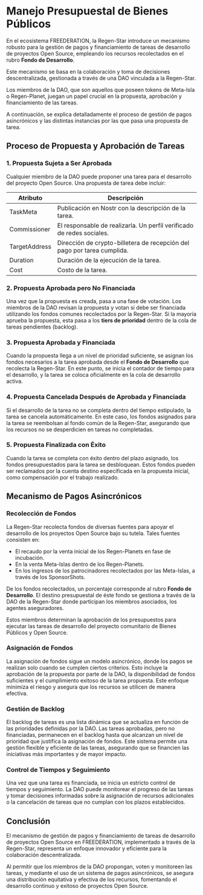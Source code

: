 # Manejo Presupuestal de Bienes Públicos

En el ecosistema FREEDERATION, la Regen-Star introduce un mecanismo robusto para la gestión de pagos y financiamiento de tareas de desarrollo de proyectos Open Source, empleando los recursos recolectados en el rubro **Fondo de Desarrollo**. 

Este mecanismo se basa en la colaboración y toma de decisiones descentralizada, gestionada a través de una DAO vinculada a la Regen-Star.

Los miembros de la DAO, que son aquellos que poseen tokens de Meta-Isla o Regen-Planet, juegan un papel crucial en la propuesta, aprobación y financiamiento de las tareas. 

A continuación, se explica detalladamente el proceso de gestión de pagos asincrónicos y las distintas instancias por las que pasa una propuesta de tarea.

## Proceso de Propuesta y Aprobación de Tareas

### 1. Propuesta Sujeta a Ser Aprobada

Cualquier miembro de la DAO puede proponer una tarea para el desarrollo del proyecto Open Source. Una propuesta de tarea debe incluir:

| Atributo        | Descripción                                                                 |
|-----------------|-----------------------------------------------------------------------------|
| TaskMeta        | Publicación en Nostr con la descripción de la tarea.                       |
| Commissioner    | El responsable de realizarla. Un perfil verificado de redes sociales.       |
| TargetAddress   | Dirección de crypto-billetera de recepción del pago por tarea cumplida.     |
| Duration        | Duración de la ejecución de la tarea.                                       |
| Cost            | Costo de la tarea.                                                          |


### 2. Propuesta Aprobada pero No Financiada

Una vez que la propuesta es creada, pasa a una fase de votación. Los miembros de la DAO revisan la propuesta y votan si debe ser financiada utilizando los fondos comunes recolectados por la Regen-Star. Si la mayoría aprueba la propuesta, esta pasa a los **tiers de prioridad** dentro de la cola de tareas pendientes (backlog).

### 3. Propuesta Aprobada y Financiada

Cuando la propuesta llega a un nivel de prioridad suficiente, se asignan los fondos necesarios a la tarea aprobada  desde el **Fondo de Desarrollo** que recolecta la Regen-Star. En este punto, se inicia el contador de tiempo para el desarrollo, y la tarea se coloca oficialmente en la cola de desarrollo activa.

### 4. Propuesta Cancelada Después de Aprobada y Financiada

Si el desarrollo de la tarea no se completa dentro del tiempo estipulado, la tarea se cancela automáticamente. En este caso, los fondos asignados para la tarea se reembolsan al fondo común de la Regen-Star, asegurando que los recursos no se desperdicien en tareas no completadas.

### 5. Propuesta Finalizada con Éxito

Cuando la tarea se completa con éxito dentro del plazo asignado, los fondos presupuestados para la tarea se desbloquean. Estos fondos pueden ser reclamados por la cuenta destino especificada en la propuesta inicial, como compensación por el trabajo realizado.

## Mecanismo de Pagos Asincrónicos

### Recolección de Fondos

La Regen-Star recolecta fondos de diversas fuentes para apoyar el desarrollo de los proyectos Open Source bajo su tutela. Tales fuentes consisten en:
- El recaudo por la venta inicial de los Regen-Planets en fase de incubación.
- En la venta Meta-Islas dentro de los Regen-Planets.
- En los ingresos de los patrocinadores recolectados por las Meta-Islas, a través de los SponsorShots.

De los fondos recolectados, un porcentaje corresponde al rubro **Fondo de Desarrollo**.  El destino presupuestal de éste fondo se gestiona a través de la DAO de la Regen-Star donde participan los miembros asociados, los agentes aseguradores.

Estos miembros determinan la aprobación de los presupuestos para ejecutar las tareas de desarrollo del proyecto comunitario de Bienes Públicos y Open Source.

### Asignación de Fondos

La asignación de fondos sigue un modelo asincrónico, donde los pagos se realizan solo cuando se cumplen ciertos criterios. Esto incluye la aprobación de la propuesta por parte de la DAO, la disponibilidad de fondos suficientes y el cumplimiento exitoso de la tarea propuesta. Este enfoque minimiza el riesgo y asegura que los recursos se utilicen de manera efectiva.

### Gestión de Backlog

El backlog de tareas es una lista dinámica que se actualiza en función de las prioridades definidas por la DAO. Las tareas aprobadas, pero no financiadas, permanecen en el backlog hasta que alcanzan un nivel de prioridad que justifica la asignación de fondos. Este sistema permite una gestión flexible y eficiente de las tareas, asegurando que se financien las iniciativas más importantes y de mayor impacto.

### Control de Tiempos y Seguimiento

Una vez que una tarea es financiada, se inicia un estricto control de tiempos y seguimiento. La DAO puede monitorear el progreso de las tareas y tomar decisiones informadas sobre la asignación de recursos adicionales o la cancelación de tareas que no cumplan con los plazos establecidos.

## Conclusión

El mecanismo de gestión de pagos y financiamiento de tareas de desarrollo de proyectos Open Source en FREEDERATION, implementado a través de la Regen-Star, representa un enfoque innovador y eficiente para la colaboración descentralizada.

Al permitir que los miembros de la DAO propongan, voten y monitoreen las tareas, y mediante el uso de un sistema de pagos asincrónicos, se asegura una distribución equitativa y efectiva de los recursos, fomentando el desarrollo continuo y exitoso de proyectos Open Source.
